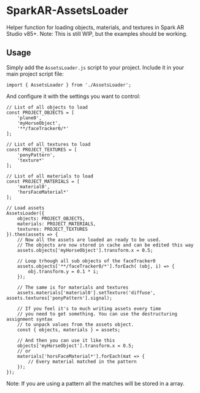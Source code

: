 # SparkAR-AssetsLoader
Helper function for loading objects, materials, and textures in Spark AR Studio v85+. Note: This is still WIP, but the examples should be working.

## Usage
Simply add the `AssetsLoader.js` script to your project. Include it in your main project script file: 
```
import { AssetsLoader } from './AssetsLoader';
```
And configure it with the settings you want to control:
```
// List of all objects to load
const PROJECT_OBJECTS = [
	'plane0', 
	'myHorseObject', 
	'**/faceTracker0/*'
];

// List of all textures to load
const PROJECT_TEXTURES = [
	'ponyPattern', 
	'texture*'
];

// List of all materials to load
const PROJECT_MATERIALS = [
	'material0', 
	'horsFaceMaterial*'
];

// Load assets
AssetsLoader({
	objects: PROJECT_OBJECTS,
	materials: PROJECT_MATERIALS,
	textures: PROJECT_TEXTURES
}).then(assets => {
	// Now all the assets are loaded an ready to be used.
	// The objects are now stored in cache and can be edited this way
	assets.objects['myHorseObject'].transform.x = 0.5;

	// Loop trhough all sub objects of the faceTracker0
	assets.objects['**/faceTracker0/*'].forEach( (obj, i) => {
		obj.transform.y = 0.1 * i;
	});

	// The same is for materials and textures
	assets.materials['material0'].setTexture('diffuse', assets.textures['ponyPattern'].signal);

	// If you feel it's to much writing assets every time
	// you need to get something. You can use the destructuring assignment syntax
	// to unpack values from the assets object.
	const { objects, materials } = assets;

	// And then you can use it like this
	objects['myHorseObject'].transform.x = 0.5;
	// or
	materials['horsFaceMaterial*'].forEach(mat => {
		// Every material matched in the pattern
	});
});
```
Note: If you are using a pattern all the matches will be stored in a array.
